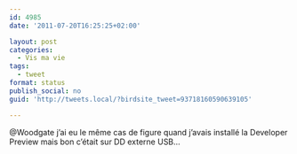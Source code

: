 ```yaml
---
id: 4985
date: '2011-07-20T16:25:25+02:00'

layout: post
categories:
  - Vis ma vie
tags:
  - tweet
format: status
publish_social: no
guid: 'http://tweets.local/?birdsite_tweet=93718160590639105'

---
```


@Woodgate j’ai eu le même cas de figure quand j’avais installé la Developer Preview mais bon c’était sur DD externe USB…
